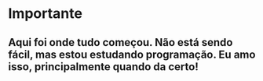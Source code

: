 # Importante

## Aqui foi onde tudo começou. Não está sendo fácil, mas estou estudando programação. Eu amo isso, principalmente quando da certo!
